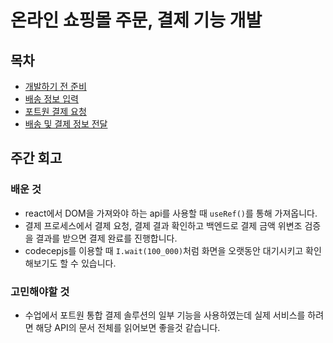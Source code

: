 # 온라인 쇼핑몰 주문, 결제 기능 개발

## 목차

- [개발하기 전 준비](./before-cording.md)
- [배송 정보 입력](./order-form-input.md)
- [포트원 결제 요청](./payment-request.md)
- [배송 및 결제 정보 전달](./shipping-payment-details.md)

## 주간 회고

### 배운 것

- react에서 DOM을 가져와야 하는 api를 사용할 때 `useRef()`를 통해 가져옵니다.
- 결제 프로세스에서 결제 요청, 결제 결과 확인하고 백엔드로 결제 금액 위변조 검증을 결과를 받으면 결제 완료를 진행합니다.
- codecepjs를 이용할 때 `I.wait(100_000)`처럼 화면을 오랫동안 대기시키고 확인해보기도 할 수 있습니다.

### 고민해야할 것

- 수업에서 포트원 통합 결제 솔루션의 일부 기능을 사용하였는데 실제 서비스를 하려면 해당 API의 문서 전체를 읽어보면 좋을것 같습니다.
